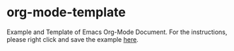 # org-mode-template
Example and Template of Emacs Org-Mode Document. For the instructions, please right click and save the example [here](https://github.com/elmarlee/org-mode-template/blob/master/org-mode-template.html).
